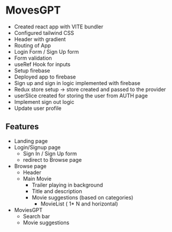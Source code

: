 # MovesGPT

- Created react app with VITE bundler
- Configured tailwind CSS
- Header with gradient
- Routing of App
- Login Form / Sign Up form
- Form validation
- useRef Hook for inputs
- Setup firebase
- Deployed app to firebase
- Sign up and sign in logic implemented with firebase
- Redux store setup -> store created and passed to the provider
- userSlice created for storing the user from AUTH page
- Implement sign out logic 
- Update user profile

## Features

- Landing page
- Login/Signup page
  - Sign In / Sign Up form
  - redirect to Browse page
- Browse page
  - Header
  - Main Movie
    - Trailer playing in background
    - Title and description
    - Movie suggestions (based on categories)
      - MovieList ( 1* N and horizontal)
- MoviesGPT
  - Search bar
  - Movie suggestions
